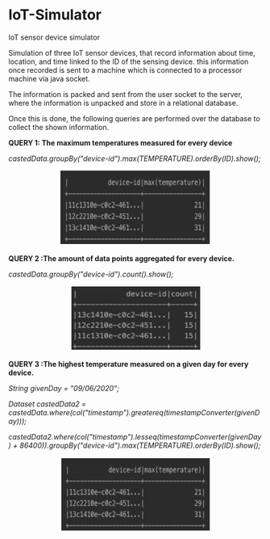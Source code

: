 # IoT-Simulator
IoT sensor device simulator

Simulation of three IoT sensor devices, that record information about time, location, and time linked to the ID of the sensing device. this information once recorded is sent to a machine which is connected to a processor machine via java socket. 

The information is packed and sent from the user socket to the server, where the information is unpacked and store in a relational database. 

Once this is done, the following queries are performed over the database to collect the shown information.

**QUERY 1: The maximum temperatures measured for every device**

*castedData.groupBy("device-id").max(TEMPERATURE).orderBy(ID).show();*

<p align = "center">
  <img src= "https://github.com/RonMen10/IoT-Simulator/blob/main/images/q1.png" width = "300" height = "150" / >

**QUERY 2 :The amount of data points aggregated for every device.**

*castedData.groupBy("device-id").count().show();*

<p align = "center">
  <img src= "https://github.com/RonMen10/IoT-Simulator/blob/main/images/q2.png" width = "260" height = "130" / >



**QUERY 3 :The highest temperature measured on a given day for every device.**

*String givenDay = "09/06/2020";*
 
 *Dataset<Row> castedData2 = castedData.where(col("timestamp").$greater$eq(timestampConverter(givenDay)));*
  
  *castedData2.where(col("timestamp").$less$eq(timestampConverter(givenDay) + 86400)).groupBy("device-id").max(TEMPERATURE).orderBy(ID).show();*

<p align = "center">
  <img src= "https://github.com/RonMen10/IoT-Simulator/blob/main/images/q3.png" width = "300" height = "150" / >
